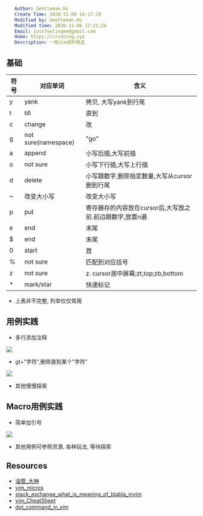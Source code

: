 ```yaml
   Author: Gentleman.Hu
   Create Time: 2020-11-06 16:17:19
   Modified by: Gentleman.Hu
   Modified time: 2020-11-06 17:21:24
   Email: justfeelingme@gmail.com
   Home: https://crushing.xyz
   Description: 一些vim进阶用法
 ```

## 基础

符号 | 对应单词 | 含义
---------|----------|---------
 y | yank | 拷贝, 大写yank到行尾
 t | till | 直到
 c | change | 改
 g | not sure(namespace) | "go"
 a | append | 小写后插,大写前插
 o | not sure | 小写下行插,大写上行插
 d | delete | 小写跟数字,删除指定数量,大写从cursor删到行尾
 ~ | 改变大小写| 改变大小写 |
 p | put | 寄存器存的内容放在cursor后,大写放之前.前边跟数字,放置n遍
 e | end | 末尾
 $ | end | 末尾
 0 | start | 首
 % | not sure | 匹配到对应括号
 z | not sure | z. cursor居中屏幕;zt,top;zb,bottom
 * | mark/star | 快速标记

- 上表并不完整, 列举仅仅常用

## 用例实践

- 多行添加注释

![](https://cdn.jsdelivr.net/gh/gentlemanhu/public-store/images/20201106165738.gif)

- gt+"字符",删除直到某个"字符"

![](https://cdn.jsdelivr.net/gh/gentlemanhu/public-store/images/20201106170133.gif)

- 其他慢慢探索

## Macro用例实践

- 简单加引号

![](https://cdn.jsdelivr.net/gh/gentlemanhu/public-store/images/20201106171938.gif)

- 其他用例可参照资源, 各种玩法, 等待探索

## Resources

- [油管_大神](https://www.youtube.com/watch?v=IiwGbcd8S7I)
- [vim_micros](https://spin.atomicobject.com/2014/11/23/record-vim-macros/)
- [stack_exchange_what_is_meaning_of_blabla_invim](https://vi.stackexchange.com/a/18745)
- [vim_CheatSheet](https://www.fprintf.net/vimCheatSheet.html)
- [dot_command_in_vim](https://stackoverflow.com/a/7325105)